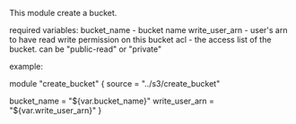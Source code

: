 This module create a bucket.

required variables:
bucket_name - bucket name
write_user_arn - user's arn to have read write permission on this bucket
acl - the access list of the bucket. can be "public-read" or "private"

example:

module "create_bucket" {
  source = "../s3/create_bucket"

  bucket_name = "${var.bucket_name}"
  write_user_arn = "${var.write_user_arn}"
}